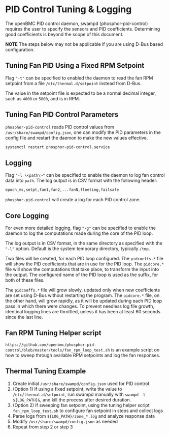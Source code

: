 # PID Control Tuning & Logging

The openBMC PID control daemon, swampd (phosphor-pid-control) requires the user
to specify the sensors and PID coefficients. Determining good coefficients is
beyond the scope of this document.

**NOTE** The steps below may not be applicable if you are using D-Bus based
configuration.

## Tuning Fan PID Using a Fixed RPM Setpoint

Flag `"-t"` can be specified to enabled the daemon to read the fan RPM setpoint
from a file `/etc/thermal.d/setpoint` instead from D-Bus.

The value in the setpoint file is expected to be a normal decimal integer, such
as `4000` or `5000`, and is in RPM.

## Tuning Fan PID Control Parameters

`phosphor-pid-control` reads PID control values from
`/usr/share/swampd/config.json`, one can modify the PID parameters in the config
file and restart the daemon to make the new values effective.

```sh
systemctl restart phosphor-pid-control.service
```

## Logging

Flag `"-l \<path\>"` can be specified to enable the daemon to log fan control
data into `path`. The log output is in CSV format with the following header:

```sh
epoch_ms,setpt,fan1,fan2,...fanN,fleeting,failsafe
```

`phosphor-pid-control` will create a log for each PID control zone.

## Core Logging

For even more detailed logging, flag `"-g"` can be specified to enable the
daemon to log the computations made during the core of the PID loop.

The log output is in CSV format, in the same directory as specified with the
`"-l"` option. Default is the system temporary directory, typically `/tmp`.

Two files will be created, for each PID loop configured. The `pidcoeffs.*` file
will show the PID coefficients that are in use for the PID loop. The `pidcore.*`
file will show the computations that take place, to transform the input into the
output. The configured name of the PID loop is used as the suffix, for both of
these files.

The `pidcoeffs.*` file will grow slowly, updated only when new coefficients are
set using D-Bus without restarting the program. The `pidcore.*` file, on the
other hand, will grow rapidly, as it will be updated during each PID loop pass
in which there were changes. To prevent needless log file growth, identical
logging lines are throttled, unless it has been at least 60 seconds since the
last line.

## Fan RPM Tuning Helper script

`https://github.com/openbmc/phosphor-pid-control/blob/master/tools/fan_rpm_loop_test.sh`
is an example script on how to sweep through available RPM setpoints and log the
fan responses.

## Thermal Tuning Example

1.  Create initial `/usr/share/swampd/config.json` used for PID control
2.  (Option 1) If using a fixed setpoint, write the value to
    `/etc/thermal.d/setpoint`, run swampd manually with
    `swampd -l ${LOG_PATH}&`, and kill the process after desired duration.
3.  (Option 2) If sweeping fan setpoint, using the tuning helper script
    `fan_rpm_loop_test.sh` to configure fan setpoint in steps and collect logs
4.  Parse logs from `${LOG_PATH}/zone_*.log` and analyze response data
5.  Modify `/usr/share/swampd/config.json` as needed
6.  Repeat from step 2 or step 3
